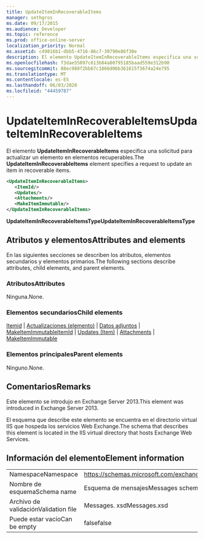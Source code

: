 ```yaml
---
title: UpdateItemInRecoverableItems
manager: sethgros
ms.date: 09/17/2015
ms.audience: Developer
ms.topic: reference
ms.prod: office-online-server
localization_priority: Normal
ms.assetid: c49816b1-dbb5-4716-86c7-30790e86f30e
description: El elemento UpdateItemInRecoverableItems especifica una solicitud para actualizar un elemento en elementos recuperables.
ms.openlocfilehash: f3dae55097c613b84a80795185baad559e312b90
ms.sourcegitcommit: 88ec988f2bb67c1866d06b361615f3674a24e795
ms.translationtype: MT
ms.contentlocale: es-ES
ms.lasthandoff: 06/03/2020
ms.locfileid: "44459787"
---
```

# <a name="updateiteminrecoverableitems"></a><span data-ttu-id="6b2ef-103">UpdateItemInRecoverableItems</span><span class="sxs-lookup"><span data-stu-id="6b2ef-103">UpdateItemInRecoverableItems</span></span>

<span data-ttu-id="6b2ef-104">El elemento **UpdateItemInRecoverableItems** especifica una solicitud para actualizar un elemento en elementos recuperables.</span><span class="sxs-lookup"><span data-stu-id="6b2ef-104">The **UpdateItemInRecoverableItems** element specifies a request to update an item in recoverable items.</span></span> 
  
```XML
<UpdateItemInRecoverableItems>
   <ItemId/>
   <Updates/>
   <Attachments/>
   <MakeItemImmutable/>
</UpdateItemInRecoverableItems>
```

 <span data-ttu-id="6b2ef-105">**UpdateItemInRecoverableItemsType**</span><span class="sxs-lookup"><span data-stu-id="6b2ef-105">**UpdateItemInRecoverableItemsType**</span></span>
## <a name="attributes-and-elements"></a><span data-ttu-id="6b2ef-106">Atributos y elementos</span><span class="sxs-lookup"><span data-stu-id="6b2ef-106">Attributes and elements</span></span>

<span data-ttu-id="6b2ef-107">En las siguientes secciones se describen los atributos, elementos secundarios y elementos primarios.</span><span class="sxs-lookup"><span data-stu-id="6b2ef-107">The following sections describe attributes, child elements, and parent elements.</span></span>
  
### <a name="attributes"></a><span data-ttu-id="6b2ef-108">Atributos</span><span class="sxs-lookup"><span data-stu-id="6b2ef-108">Attributes</span></span>

<span data-ttu-id="6b2ef-109">Ninguna.</span><span class="sxs-lookup"><span data-stu-id="6b2ef-109">None.</span></span>
  
### <a name="child-elements"></a><span data-ttu-id="6b2ef-110">Elementos secundarios</span><span class="sxs-lookup"><span data-stu-id="6b2ef-110">Child elements</span></span>

<span data-ttu-id="6b2ef-111">[Itemid](itemid.md)  |  [Actualizaciones (elemento)](updates-item.md)  |  [Datos adjuntos](attachments-ex15websvcsotherref.md)  |  [MakeItemImmutable](makeitemimmutable.md)</span><span class="sxs-lookup"><span data-stu-id="6b2ef-111">[ItemId](itemid.md) | [Updates (Item)](updates-item.md) | [Attachments](attachments-ex15websvcsotherref.md) | [MakeItemImmutable](makeitemimmutable.md)</span></span>
  
### <a name="parent-elements"></a><span data-ttu-id="6b2ef-112">Elementos principales</span><span class="sxs-lookup"><span data-stu-id="6b2ef-112">Parent elements</span></span>

<span data-ttu-id="6b2ef-113">Ninguno.</span><span class="sxs-lookup"><span data-stu-id="6b2ef-113">None.</span></span>
  
## <a name="remarks"></a><span data-ttu-id="6b2ef-114">Comentarios</span><span class="sxs-lookup"><span data-stu-id="6b2ef-114">Remarks</span></span>

<span data-ttu-id="6b2ef-115">Este elemento se introdujo en Exchange Server 2013.</span><span class="sxs-lookup"><span data-stu-id="6b2ef-115">This element was introduced in Exchange Server 2013.</span></span>
  
<span data-ttu-id="6b2ef-116">El esquema que describe este elemento se encuentra en el directorio virtual IIS que hospeda los servicios Web Exchange.</span><span class="sxs-lookup"><span data-stu-id="6b2ef-116">The schema that describes this element is located in the IIS virtual directory that hosts Exchange Web Services.</span></span>
  
## <a name="element-information"></a><span data-ttu-id="6b2ef-117">Información del elemento</span><span class="sxs-lookup"><span data-stu-id="6b2ef-117">Element information</span></span>

|||
|:-----|:-----|
|<span data-ttu-id="6b2ef-118">Namespace</span><span class="sxs-lookup"><span data-stu-id="6b2ef-118">Namespace</span></span>  <br/> |https://schemas.microsoft.com/exchange/services/2006/messages  <br/> |
|<span data-ttu-id="6b2ef-119">Nombre de esquema</span><span class="sxs-lookup"><span data-stu-id="6b2ef-119">Schema name</span></span>  <br/> |<span data-ttu-id="6b2ef-120">Esquema de mensajes</span><span class="sxs-lookup"><span data-stu-id="6b2ef-120">Messages schema</span></span>  <br/> |
|<span data-ttu-id="6b2ef-121">Archivo de validación</span><span class="sxs-lookup"><span data-stu-id="6b2ef-121">Validation file</span></span>  <br/> |<span data-ttu-id="6b2ef-122">Messages. xsd</span><span class="sxs-lookup"><span data-stu-id="6b2ef-122">Messages.xsd</span></span>  <br/> |
|<span data-ttu-id="6b2ef-123">Puede estar vacío</span><span class="sxs-lookup"><span data-stu-id="6b2ef-123">Can be empty</span></span>  <br/> |<span data-ttu-id="6b2ef-124">false</span><span class="sxs-lookup"><span data-stu-id="6b2ef-124">false</span></span>  <br/> |
   

